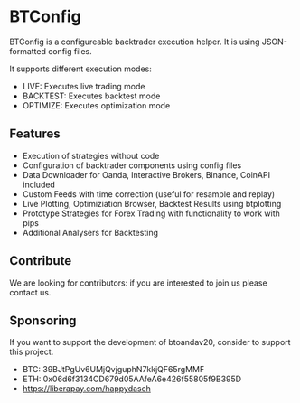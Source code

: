 # BTConfig

BTConfig is a configureable backtrader execution helper. It is using
JSON-formatted config files.

It supports different execution modes:

* LIVE: Executes live trading mode
* BACKTEST: Executes backtest mode
* OPTIMIZE: Executes optimization mode

## Features

* Execution of strategies without code
* Configuration of backtrader components using config files
* Data Downloader for Oanda, Interactive Brokers, Binance, CoinAPI included
* Custom Feeds with time correction (useful for resample and replay)
* Live Plotting, Optimiziation Browser, Backtest Results using btplotting
* Prototype Strategies for Forex Trading with functionality to work with pips
* Additional Analysers for Backtesting

## Contribute

We are looking for contributors: if you are interested to join us please contact us.

## Sponsoring

If you want to support the development of btoandav20, consider to support this project.

* BTC: 39BJtPgUv6UMjQvjguphN7kkjQF65rgMMF
* ETH: 0x06d6f3134CD679d05AAfeA6e426f55805f9B395D
* <https://liberapay.com/happydasch>
